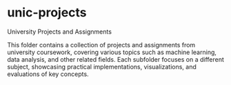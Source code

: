 # unic-projects
University Projects and Assignments

This folder contains a collection of projects and assignments from university coursework, covering various topics such as machine learning, data analysis, and other related fields. Each subfolder focuses on a different subject, showcasing practical implementations, visualizations, and evaluations of key concepts.
